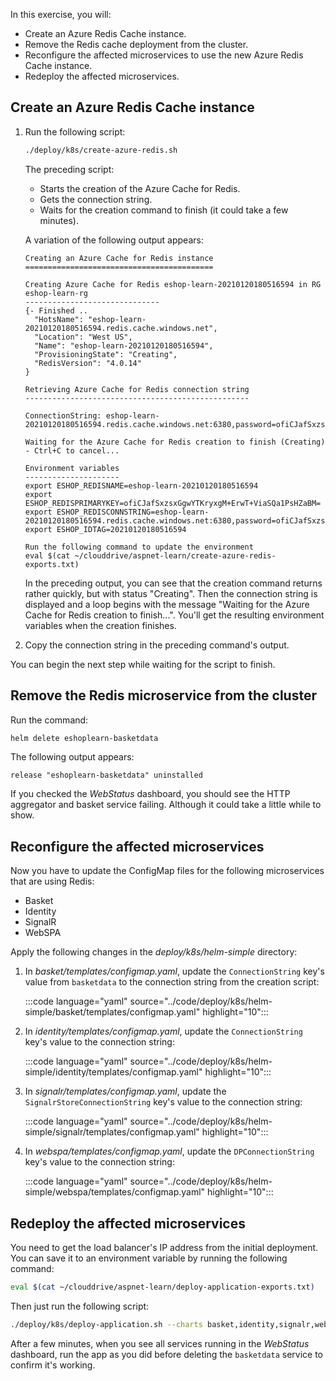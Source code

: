 In this exercise, you will:

- Create an Azure Redis Cache instance.
- Remove the Redis cache deployment from the cluster.
- Reconfigure the affected microservices to use the new Azure Redis Cache instance.
- Redeploy the affected microservices.

## Create an Azure Redis Cache instance

1. Run the following script:

    ```bash
    ./deploy/k8s/create-azure-redis.sh
    ```

    The preceding script:

    - Starts the creation of the Azure Cache for Redis.
    - Gets the connection string.
    - Waits for the creation command to finish (it could take a few minutes).

    A variation of the following output appears:

    ```console
    Creating an Azure Cache for Redis instance
    ==========================================
    
    Creating Azure Cache for Redis eshop-learn-20210120180516594 in RG eshop-learn-rg
    ------------------------------
    {- Finished ..
      "HotsName": "eshop-learn-20210120180516594.redis.cache.windows.net",
      "Location": "West US",
      "Name": "eshop-learn-20210120180516594",
      "ProvisioningState": "Creating",
      "RedisVersion": "4.0.14"
    }
    
    Retrieving Azure Cache for Redis connection string
    --------------------------------------------------
    
    ConnectionString: eshop-learn-20210120180516594.redis.cache.windows.net:6380,password=ofiCJafSxzsxGgwYTKryxgM+ErwT+ViaSQa1PsHZaBM=,ssl=True,abortConnect=False
    
    Waiting for the Azure Cache for Redis creation to finish (Creating) - Ctrl+C to cancel...
    
    Environment variables
    ---------------------
    export ESHOP_REDISNAME=eshop-learn-20210120180516594
    export ESHOP_REDISPRIMARYKEY=ofiCJafSxzsxGgwYTKryxgM+ErwT+ViaSQa1PsHZaBM=
    export ESHOP_REDISCONNSTRING=eshop-learn-20210120180516594.redis.cache.windows.net:6380,password=ofiCJafSxzsxGgwYTKryxgM+ErwT+ViaSQa1PsHZaBM=,ssl=True,abortConnect=False
    export ESHOP_IDTAG=20210120180516594
    
    Run the following command to update the environment
    eval $(cat ~/clouddrive/aspnet-learn/create-azure-redis-exports.txt)
    ```

    In the preceding output, you can see that the creation command returns rather quickly, but with status "Creating". Then the connection string is displayed and a loop begins with the message "Waiting for the Azure Cache for Redis creation to finish...". You'll get the resulting environment variables when the creation finishes.

1. Copy the connection string in the preceding command's output.

You can begin the next step while waiting for the script to finish.

## Remove the Redis microservice from the cluster

Run the command:

```bash
helm delete eshoplearn-basketdata
```

The following output appears:

```console
release "eshoplearn-basketdata" uninstalled
```

If you checked the *WebStatus* dashboard, you should see the HTTP aggregator and basket service failing. Although it could take a little while to show.

## Reconfigure the affected microservices

Now you have to update the ConfigMap files for the following microservices that are using Redis:

- Basket
- Identity
- SignalR
- WebSPA

Apply the following changes in the *deploy/k8s/helm-simple* directory:

1. In *basket/templates/configmap.yaml*, update the `ConnectionString` key's value from `basketdata` to the connection string from the creation script:

    :::code language="yaml" source="../code/deploy/k8s/helm-simple/basket/templates/configmap.yaml" highlight="10":::

1. In *identity/templates/configmap.yaml*, update the `ConnectionString` key's value to the connection string:

    :::code language="yaml" source="../code/deploy/k8s/helm-simple/identity/templates/configmap.yaml" highlight="10":::

1. In *signalr/templates/configmap.yaml*, update the `SignalrStoreConnectionString` key's value to the connection string:

    :::code language="yaml" source="../code/deploy/k8s/helm-simple/signalr/templates/configmap.yaml" highlight="10":::

1. In *webspa/templates/configmap.yaml*, update the `DPConnectionString` key's value to the connection string:

    :::code language="yaml" source="../code/deploy/k8s/helm-simple/webspa/templates/configmap.yaml" highlight="10":::

## Redeploy the affected microservices

You need to get the load balancer's IP address from the initial deployment. You can save it to an environment variable by running the following command:

```bash
eval $(cat ~/clouddrive/aspnet-learn/deploy-application-exports.txt)
```

Then just run the following script:

```bash
./deploy/k8s/deploy-application.sh --charts basket,identity,signalr,webspa
```

After a few minutes, when you see all services running in the *WebStatus* dashboard, run the app as you did before deleting the `basketdata` service to confirm it's working.
